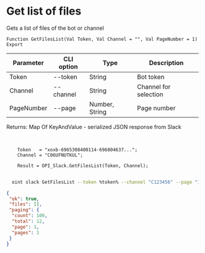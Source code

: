 ﻿---
sidebar_position: 1
---

# Get list of files
 Gets a list of files of the bot or channel



`Function GetFilesList(Val Token, Val Channel = "", Val PageNumber = 1) Export`

  | Parameter | CLI option | Type | Description |
  |-|-|-|-|
  | Token | --token | String | Bot token |
  | Channel | --channel | String | Channel for selection |
  | PageNumber | --page | Number, String | Page number |

  
  Returns:  Map Of KeyAndValue - serialized JSON response from Slack

<br/>




```bsl title="Code example"
    Token   = "xoxb-6965308400114-696804637...";
    Channel = "C06UFNUTKUL";

    Result = OPI_Slack.GetFilesList(Token, Channel);
```



```sh title="CLI command example"
    
  oint slack GetFilesList --token %token% --channel "C123456" --page "1"

```

```json title="Result"
{
 "ok": true,
 "files": [],
 "paging": {
  "count": 100,
  "total": 12,
  "page": 1,
  "pages": 1
 }
}
```
